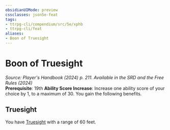 ```yaml
---
obsidianUIMode: preview
cssclasses: json5e-feat
tags:
- ttrpg-cli/compendium/src/5e/xphb
- ttrpg-cli/feat
aliases:
- Boon of Truesight
---
```

# Boon of Truesight
*Source: Player's Handbook (2024) p. 211. Available in the <span title='Systems Reference Document (5.2)'>SRD</span> and the Free Rules (2024)*  
**Prerequisite**: 19th
**Ability Score Increase**: Increase one ability score of your choice by 1, to a maximum of 30.
You gain the following benefits.

## Truesight

You have [Truesight](Інструменти%20ДМ/CLI/rules/senses.md#Truesight) with a range of 60 feet.